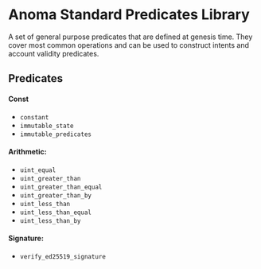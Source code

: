 # Anoma Standard Predicates Library

A set of general purpose predicates that are defined at genesis time. They cover most common operations and can be used to construct intents and account validity predicates.

## Predicates

#### Const
  - `constant`
  - `immutable_state`
  - `immutable_predicates`

#### Arithmetic:
  - `uint_equal`
  - `uint_greater_than`
  - `uint_greater_than_equal`
  - `uint_greater_than_by`
  - `uint_less_than`
  - `uint_less_than_equal`
  - `uint_less_than_by`

#### Signature:
  - `verify_ed25519_signature`